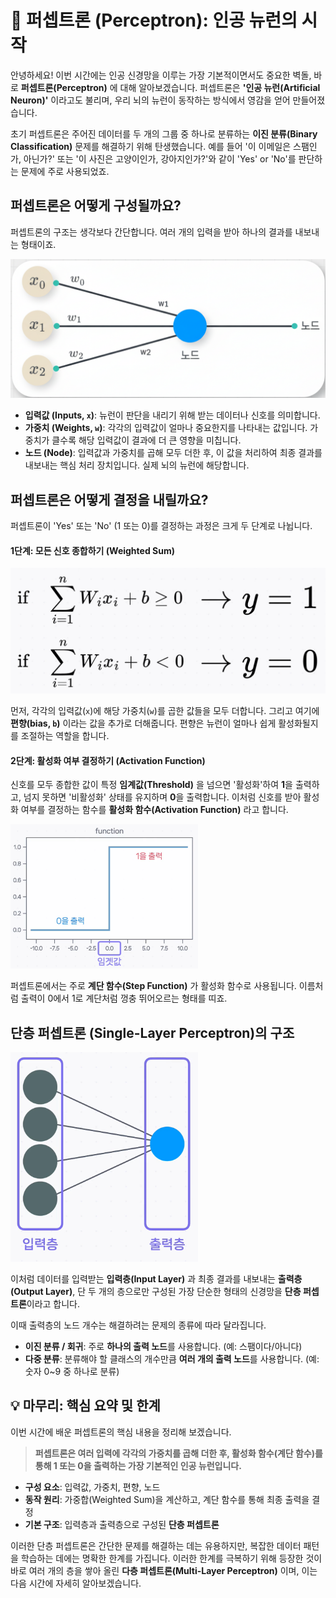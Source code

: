# 🧠 퍼셉트론 (Perceptron): 인공 뉴런의 시작

안녕하세요! 이번 시간에는 인공 신경망을 이루는 가장 기본적이면서도 중요한 벽돌, 바로 **퍼셉트론(Perceptron)** 에 대해 알아보겠습니다. 퍼셉트론은 **'인공 뉴런(Artificial Neuron)'** 이라고도 불리며, 우리 뇌의 뉴런이 동작하는 방식에서 영감을 얻어 만들어졌습니다.

초기 퍼셉트론은 주어진 데이터를 두 개의 그룹 중 하나로 분류하는 **이진 분류(Binary Classification)** 문제를 해결하기 위해 탄생했습니다. 예를 들어 '이 이메일은 스팸인가, 아닌가?' 또는 '이 사진은 고양이인가, 강아지인가?'와 같이 'Yes' or 'No'를 판단하는 문제에 주로 사용되었죠.

## 퍼셉트론은 어떻게 구성될까요?

퍼셉트론의 구조는 생각보다 간단합니다. 여러 개의 입력을 받아 하나의 결과를 내보내는 형태이죠.

![perceptron](../images/perceptron.png)

- **입력값 (Inputs, `x`)**: 뉴런이 판단을 내리기 위해 받는 데이터나 신호를 의미합니다.
- **가중치 (Weights, `w`)**: 각각의 입력값이 얼마나 중요한지를 나타내는 값입니다. 가중치가 클수록 해당 입력값이 결과에 더 큰 영향을 미칩니다.
- **노드 (Node)**: 입력값과 가중치를 곱해 모두 더한 후, 이 값을 처리하여 최종 결과를 내보내는 핵심 처리 장치입니다. 실제 뇌의 뉴런에 해당합니다.

## 퍼셉트론은 어떻게 결정을 내릴까요?

퍼셉트론이 'Yes' 또는 'No' (1 또는 0)를 결정하는 과정은 크게 두 단계로 나뉩니다.

#### **1단계: 모든 신호 종합하기 (Weighted Sum)**

![step-function-formula](../images/step-function-formula.png)

먼저, 각각의 입력값(`x`)에 해당 가중치(`w`)를 곱한 값들을 모두 더합니다. 그리고 여기에 **편향(bias, `b`)** 이라는 값을 추가로 더해줍니다. 편향은 뉴런이 얼마나 쉽게 활성화될지를 조절하는 역할을 합니다.

#### **2단계: 활성화 여부 결정하기 (Activation Function)**

신호를 모두 종합한 값이 특정 **임계값(Threshold)** 을 넘으면 '활성화'하여 **1**을 출력하고, 넘지 못하면 '비활성화' 상태를 유지하며 **0**을 출력합니다. 이처럼 신호를 받아 활성화 여부를 결정하는 함수를 **활성화 함수(Activation Function)** 라고 합니다.

<img src="../images/step-function.png" width=300px>

퍼셉트론에서는 주로 **계단 함수(Step Function)** 가 활성화 함수로 사용됩니다. 이름처럼 출력이 0에서 1로 계단처럼 껑충 뛰어오르는 형태를 띠죠.

## 단층 퍼셉트론 (Single-Layer Perceptron)의 구조

<img src="../images/single-layer-perceptron.png" width=300px>

이처럼 데이터를 입력받는 **입력층(Input Layer)** 과 최종 결과를 내보내는 **출력층(Output Layer)**, 단 두 개의 층으로만 구성된 가장 단순한 형태의 신경망을 **단층 퍼셉트론**이라고 합니다.

이때 출력층의 노드 개수는 해결하려는 문제의 종류에 따라 달라집니다.

- **이진 분류 / 회귀**: 주로 **하나의 출력 노드**를 사용합니다. (예: 스팸이다/아니다)
- **다중 분류**: 분류해야 할 클래스의 개수만큼 **여러 개의 출력 노드**를 사용합니다. (예: 숫자 0~9 중 하나로 분류)

## 💡 마무리: 핵심 요약 및 한계

이번 시간에 배운 퍼셉트론의 핵심 내용을 정리해 보겠습니다.

> **퍼셉트론은 여러 입력에 각각의 가중치를 곱해 더한 후, 활성화 함수(계단 함수)를 통해 1 또는 0을 출력하는 가장 기본적인 인공 뉴런입니다.**

- **구성 요소**: 입력값, 가중치, 편향, 노드
- **동작 원리**: 가중합(Weighted Sum)을 계산하고, 계단 함수를 통해 최종 출력을 결정
- **기본 구조**: 입력층과 출력층으로 구성된 **단층 퍼셉트론**

이러한 단층 퍼셉트론은 간단한 문제를 해결하는 데는 유용하지만, 복잡한 데이터 패턴을 학습하는 데에는 명확한 한계를 가집니다. 이러한 한계를 극복하기 위해 등장한 것이 바로 여러 개의 층을 쌓아 올린 **다층 퍼셉트론(Multi-Layer Perceptron)** 이며, 이는 다음 시간에 자세히 알아보겠습니다.
